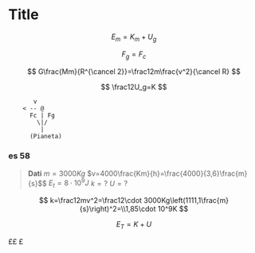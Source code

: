 # Title


$$
E_m=K_m+U_g
$$


$$
F_g=F_c
$$

$$
G\frac{Mm}{R^{\cancel 2}}=\frac12m\frac{v^2}{\cancel R}
$$

$$
\frac12U_g=K
$$


           v
        < -- @
          Fc | Fg
            \|/  
             |
          (Pianeta)
         


### es 58


> **Dati**
> $m=3000Kg$
> $v=4000\frac{Km}{h}=\frac{4000}{3,6}\frac{m}{s}$$
> $E_t=8\cdot 10^9J$
> $k=?$
> $U=?$


$$
k=\frac12mv^2=\frac12\cdot 3000Kg\left(1111,1\frac{m}{s}\right)^2=\\1,85\cdot 10^9K
$$

$$
E_T=K+U
$$

££
£
<!--stackedit_data:
eyJoaXN0b3J5IjpbODY1MzQ5OTUzXX0=
-->